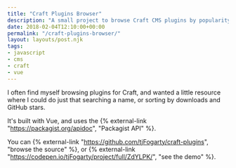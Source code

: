 ```yaml
---
title: "Craft Plugins Browser"
description: "A small project to browse Craft CMS plugins by popularity."
date: 2018-02-04T12:10:00+00:00
permalink: "/craft-plugins-browser/"
layout: layouts/post.njk
tags:
- javascript
- cms
- craft
- vue
---
```


I often find myself browsing plugins for Craft, and wanted a little resource where I could do just that searching a name, or sorting by downloads and GitHub stars.

It's built with Vue, and uses the {% external-link "https://packagist.org/apidoc", "Packagist API" %}.

You can {% external-link "https://github.com/tjFogarty/craft-plugins", "browse the source" %}, or {% external-link "https://codepen.io/tjFogarty/project/full/ZdYLPK/", "see the demo" %}.

